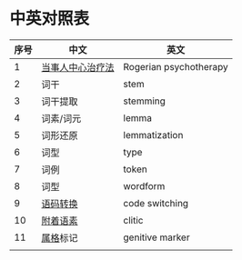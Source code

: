 # 中英对照表

| 序号 | 中文 | 英文 |
|---|---|---|
| 1 | [当事人中心治疗法](https://zh.wikipedia.org/wiki/%E5%80%8B%E4%BA%BA%E4%B8%AD%E5%BF%83%E6%B2%BB%E7%99%82) | Rogerian psychotherapy |
| 2 | 词干 | stem |
| 3 | 词干提取 | stemming |
| 4 | 词素/词元 | lemma |
| 5 | 词形还原 | lemmatization |
| 6 | 词型 | type |
| 7 | 词例 | token |
| 8 | 词型 | wordform |
| 9 | [语码转换](https://zh.wikipedia.org/zh-cn/%E8%AA%9E%E7%A2%BC%E8%BD%89%E6%8F%9B) | code switching |
| 10 | [附着语素](https://zh.wikipedia.org/wiki/%E9%99%84%E8%91%97%E8%AA%9E%E7%B4%A0) | clitic |
| 11 | [属格](https://zh.wikipedia.org/wiki/%E5%B1%9E%E6%A0%BC)标记 | genitive marker |
| | | |
